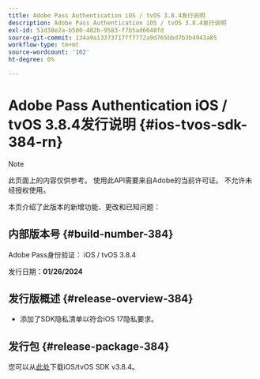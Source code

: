```yaml
---
title: Adobe Pass Authentication iOS / tvOS 3.8.4发行说明
description: Adobe Pass Authentication iOS / tvOS 3.8.4发行说明
exl-id: 51d38e2a-b500-402b-9583-f7b5ad6648fd
source-git-commit: 134a9a13373717ff7772a9d765bbd7b3b4943a85
workflow-type: tm+mt
source-wordcount: '102'
ht-degree: 0%

---
```


# Adobe Pass Authentication iOS / tvOS 3.8.4发行说明 {#ios-tvos-sdk-384-rn}

>[!NOTE]
>
>此页面上的内容仅供参考。 使用此API需要来自Adobe的当前许可证。 不允许未经授权使用。

本页介绍了此版本的新增功能、更改和已知问题：

## 内部版本号 {#build-number-384}

Adobe Pass身份验证： iOS / tvOS 3.8.4

发行日期：**01/26/2024**

## 发行版概述 {#release-overview-384}

* 添加了SDK隐私清单以符合iOS 17隐私要求。

## 发行包 {#release-package-384}

您可以从[此处](https://tve.zendesk.com/hc/en-us/articles/204963209-iOS-tvOS-Native-AccessEnabler-Library)下载iOS/tvOS SDK v3.8.4。
